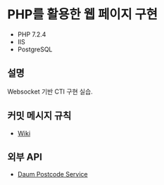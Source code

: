 # PHP를 활용한 웹 페이지 구현

- PHP 7.2.4
- IIS
- PostgreSQL

## 설명

Websocket 기반 CTI 구현 실습.

## 커밋 메시지 규칙

- [Wiki](https://github.com/chan-gon/callnet_sample/wiki/GIt-%EC%BB%A4%EB%B0%8B-%EB%A9%94%EC%8B%9C%EC%A7%80-%EA%B7%9C%EC%B9%99)

## 외부 API

- [Daum Postcode Service](https://postcode.map.daum.net/guide)